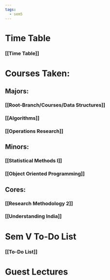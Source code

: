 ```yaml
---
tags:
  - sem5
---
```

# Time Table
### [[Time Table]]
# Courses Taken:

## Majors:
### [[Root-Branch/Courses/Data Structures]]
### [[Algorithms]]
### [[Operations Research]]

## Minors:
### [[Statistical Methods I]]
### [[Object Oriented Programming]]

## Cores:
### [[Research Methodology 2]]
### [[Understanding India]]

# Sem V To-Do List
### [[To-Do List]]

# Guest Lectures
